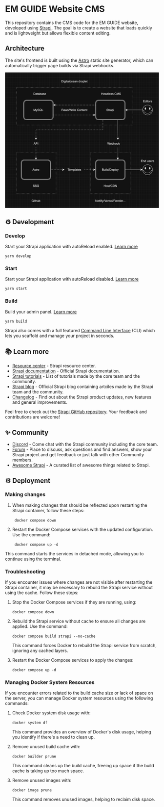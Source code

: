 # EM GUIDE Website CMS

This repository contains the CMS code for the EM GUIDE website, developed using [Strapi](https://strapi.io/). The goal is to create a website that loads quickly and is lightweight but allows flexible content editing.

## Architecture

The site's frontend is built using the [Astro](https://github.com/EM-GUIDE/em-guide-site) static site generator, which can automatically trigger page builds via Strapi webhooks.

![alt text](https://github.com/EM-GUIDE/.github/blob/main/profile/em_guide_site_architecture.png?raw=true)

## ⚙️ Development

### Develop

Start your Strapi application with autoReload enabled. [Learn more](https://docs.strapi.io/dev-docs/cli#strapi-develop)

```
yarn develop
```

### Start

Start your Strapi application with autoReload disabled. [Learn more](https://docs.strapi.io/dev-docs/cli#strapi-start)

```
yarn start
```

### Build

Build your admin panel. [Learn more](https://docs.strapi.io/dev-docs/cli#strapi-build)

```
yarn build
```

Strapi also comes with a full featured [Command Line Interface](https://docs.strapi.io/dev-docs/cli) (CLI) which lets you scaffold and manage your project in seconds.

## 📚 Learn more

- [Resource center](https://strapi.io/resource-center) - Strapi resource center.
- [Strapi documentation](https://docs.strapi.io) - Official Strapi documentation.
- [Strapi tutorials](https://strapi.io/tutorials) - List of tutorials made by the core team and the community.
- [Strapi blog](https://strapi.io/blog) - Official Strapi blog containing artciles made by the Strapi team and the community.
- [Changelog](https://strapi.io/changelog) - Find out about the Strapi product updates, new features and general improvements.

Feel free to check out the [Strapi GitHub repository](https://github.com/strapi/strapi). Your feedback and contributions are welcome!

## ✨ Community

- [Discord](https://discord.strapi.io) - Come chat with the Strapi community including the core team.
- [Forum](https://forum.strapi.io/) - Place to discuss, ask questions and find answers, show your Strapi project and get feedback or just talk with other Community members.
- [Awesome Strapi](https://github.com/strapi/awesome-strapi) - A curated list of awesome things related to Strapi.

## ⚙️ Deployment

### Making changes

1. When making changes that should be reflected upon restarting the Strapi container, follow these steps:

   ` docker compose down`

2. Restart the Docker Compose services with the updated configuration. Use the command:

   ` docker compose up -d`

 This command starts the services in detached mode, allowing you to continue using the terminal.

### Troubleshooting

If you encounter issues where changes are not visible after restarting the Strapi container, it may be necessary to rebuild the Strapi service without using the cache. Follow these steps:

1. Stop the Docker Compose services if they are running, using:

   `docker compose down`

2. Rebuild the Strapi service without cache to ensure all changes are applied. Use the command:

   `docker compose build strapi --no-cache`

   This command forces Docker to rebuild the Strapi service from scratch, ignoring any cached layers.

3. Restart the Docker Compose services to apply the changes:

   `docker compose up -d`

### Managing Docker System Resources

If you encounter errors related to the build cache size or lack of space on the server, you can manage Docker system resources using the following commands:

1. Check Docker system disk usage with:

   `docker system df`

   This command provides an overview of Docker's disk usage, helping you identify if there's a need to clean up.

2. Remove unused build cache with:

   `docker builder prune`

   This command cleans up the build cache, freeing up space if the build cache is taking up too much space.

3. Remove unused images with:

   `docker image prune`

   This command removes unused images, helping to reclaim disk space.
